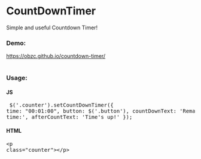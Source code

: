 # CountDownTimer
Simple and useful Countdown Timer!
	  <div class="row">
		<div class="col-lg-12">
			<h3>Demo:</h3>
			<a href="https://obzc.github.io/countdown-timer/">https://obzc.github.io/countdown-timer/</a>
		</div>
	  </div>
	  <br />
	  <div class="row">
		<div class="col-lg-12">
			<h3>Usage:</h3>
			<h4>JS</h4>
			<pre>
$('.counter').setCountDownTimer({
	time: "00:01:00",
	button: $('.button'),
	countDownText: 'Remaining time:',
	afterCountText: 'Time\'s up!'
});</pre>
			<h4>HTML</h4>
			<pre>&lt;p class="counter"&gt;&lt;/p&gt;</pre>
		</div>
	  </div>
